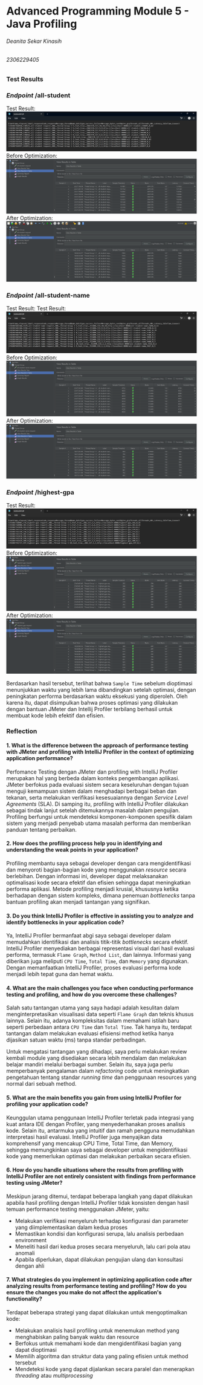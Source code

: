 # Advanced Programming Module 5 - Java Profiling
###### Deanita Sekar Kinasih
###### 2306229405

### Test Results
### *Endpoint* /all-student
Test Result:
![](/reports_testresults/testresults1.png)
Before Optimization:
![](/reports_testresults/before-all-student.png)
After Optimization:
![](/reports_testresults/after-all-student.png)

### *Endpoint* /all-student-name
Test Result:
Test Result:
![](/reports_testresults/testresults2.png)
Before Optimization:
![](/reports_testresults/before-all-student-name.png)
After Optimization:
![](/reports_testresults/after-all-student-name.png)

### *Endpoint* /highest-gpa
Test Result:
![](/reports_testresults/testresults3.png)
Before Optimization:
![](/reports_testresults/before-highest-gpa.png)
After Optimization:
![](/reports_testresults/after-highest-gpa.png)

Berdasarkan hasil tersebut, terlihat bahwa `Sample Time` sebelum dioptimasi menunjukkan waktu yang lebih lama dibandingkan setelah optimasi, dengan peningkatan performa berdasarkan waktu eksekusi yang diperoleh. Oleh karena itu, dapat disimpulkan bahwa proses optimasi yang dilakukan dengan bantuan JMeter dan Intellij Profiler terbilang berhasil untuk membuat kode lebih efektif dan efisien.

### Reflection
#### 1. What is the difference between the approach of performance testing with JMeter and profiling with IntelliJ Profiler in the context of optimizing application performance?

Perfomance Testing dengan JMeter dan profiling with IntelliJ Profiler merupakan hal yang berbeda dalam konteks pengembangan aplikasi. JMeter berfokus pada evaluasi sistem secara keseluruhan dengan tujuan menguji kemampuan sistem dalam menghadapi berbagai beban dan tekanan, serta melakukan verifikasi kesesuaiannya dengan _Service Level Agreements_ (SLA). Di samping itu, profiling with IntelliJ Profiler dilakukan sebagai tindak lanjut setelah ditemukannya masalah dalam pengujian. Profiling berfungsi untuk mendeteksi komponen-komponen spesifik dalam sistem yang menjadi penyebab utama masalah performa dan memberikan panduan tentang perbaikan.

#### 2. How does the profiling process help you in identifying and understanding the weak points in your application?

Profiling membantu saya sebagai developer dengan cara mengidentifikasi dan menyoroti bagian-bagian kode yang menggunakan _resource_ secara berlebihan. Dengan informasi ini, developer dapat melaksanakan optimalisasi kode secara efektif dan efisien sehingga dapat meningkatkan performa aplikasi. Metode profiling menjadi krusial, khususnya ketika berhadapan dengan sistem kompleks, dimana penemuan _bottlenecks_ tanpa bantuan profiling akan menjadi tantangan yang signifikan. 

#### 3. Do you think IntelliJ Profiler is effective in assisting you to analyze and identify bottlenecks in your application code?

Ya, IntelliJ Profiler bermanfaat abgi saya sebagai developer dalam memudahkan identifikasi dan analisis titik-titik _bottlenecks_ secara efektif. IntelliJ Profiler menyediakan berbagai representasi visual dari hasil evaluasi performa, termasuk `Flame Graph`, `Method List`, dan lainnya. Informasi yang diberikan juga meliputi `CPU Time`, `Total Time`, dan `Memory` yang digunakan. Dengan memanfaatkan IntelliJ Profiler, proses evaluasi performa kode menjadi lebih tepat guna dan hemat waktu. 

#### 4. What are the main challenges you face when conducting performance testing and profiling, and how do you overcome these challenges?

Salah satu tantangan utama yang saya hadapi adalah kesulitan dalam menginterpretasikan visualisasi data seperti `Flame Graph` dan teknis khusus lainnya. Selain itu, adanya kompleksitas dalam memahami istilah baru seperti perbedaan antara `CPU Time` dan `Total Time`. Tak hanya itu, terdapat tantangan dalam melakukan evaluasi efisiensi method ketika hanya dijasikan satuan waktu (ms) tanpa standar perbadingan. 

Untuk mengatasi tantangan yang dihadapi, saya perlu melakukan review kembali module yang disediakan secara lebih mendalam dan melakukan belajar mandiri melalui berbagai sumber. Selain itu, saya juga perlu memperbanyak pengalaman dalam _refactoring_ code untuk meningkatkan pengetahuan tentang standar _running time_ dan penggunaan resources yang normal dari sebuah method. 

#### 5. What are the main benefits you gain from using IntelliJ Profiler for profiling your application code?

Keunggulan utama penggunaan IntelliJ Profiler terletak pada integrasi yang kuat antara IDE dengan Profiler, yang menyederhanakan proses analisis kode. Selain itu, antarmuka yang intuitif dan ramah pengguna memudahkan interpretasi hasil evaluasi. IntelliJ Profiler juga menyajikan data komprehensif yang mencakup CPU Time, Total Time, dan Memory, sehingga memungkinkan saya sebagai developer untuk mengidentifikasi kode yang memerlukan optimasi dan melakukan perbaikan secara efisien. 

#### 6. How do you handle situations where the results from profiling with IntelliJ Profiler are not entirely consistent with findings from performance testing using JMeter?

Meskipun jarang ditemui, terdapat beberapa langkah yang dapat dilakukan apabila hasil profiling dengan IntelliJ Profiler tidak konsisten dengan hasil temuan performance testing menggunakan JMeter, yaitu:
- Melakukan verifikasi menyeluruh terhadap konfigurasi dan parameter yang diimplementasikan dalam kedua proses
- Memastikan kondisi dan konfigurasi serupa, lalu analisis perbedaan environment
- Meneliti hasil dari kedua proses secara menyeluruh, lalu cari pola atau anomali
- Apabila diperlukan, dapat dilakukan pengujian ulang dan konsultasi dengan ahli

#### 7. What strategies do you implement in optimizing application code after analyzing results from performance testing and profiling? How do you ensure the changes you make do not affect the application's functionality?

Terdapat beberapa strategi yang dapat dilakukan untuk mengoptimalkan kode:
- Melakukan analisis hasil profiling untuk menemukan method yang menghabiskan paling banyak waktu dan resource
- Berfokus untuk memahami kode dan mengidentifikasi bagian yang dapat dioptimasi
- Memilih algoritma dan struktur data yang paling efisien untuk method tersebut
- Mendeteksi kode yang dapat dijalankan secara paralel dan menerapkan _threading_ atau _multiprocessing_
